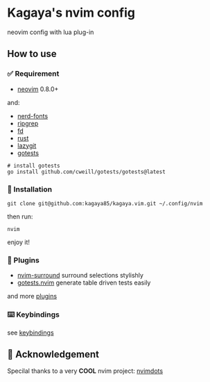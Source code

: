 # Kagaya's nvim config

neovim config with lua plug-in

## How to use

### ✅ Requirement

- [neovim](https://github.com/neovim/neovim) 0.8.0+

and:

- [nerd-fonts](https://github.com/ryanoasis/nerd-fonts)
- [ripgrep](https://github.com/BurntSushi/ripgrep)
- [fd](https://github.com/sharkdp/fd)
- [rust](https://github.com/rust-lang/rust)
- [lazygit](https://github.com/jesseduffield/lazygit)
- [gotests](https://github.com/cweill/gotests)

```shell
# install gotests
go install github.com/cweill/gotests/gotests@latest
```

### 🚀 Installation

```
git clone git@github.com:kagaya85/kagaya.vim.git ~/.config/nvim
```

then run:

```
nvim
```

enjoy it!

### 🔌 Plugins

- [nvim-surround](https://github.com/kylechui/nvim-surround) surround selections stylishly
- [gotests.nvim](https://github.com/buoto/gotests-vim) generate table driven tests easily

and more [plugins](https://github.com/ayamir/nvimdots/wiki/Plugins)

### ⌨️ Keybindings

see [keybindings](https://github.com/ayamir/nvimdots/wiki/Keybindings)

## 🥰 Acknowledgement

Specilal thanks to a very **COOL** nvim project: [nvimdots](https://github.com/ayamir/nvimdots)
